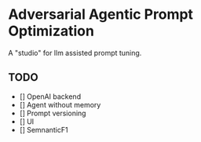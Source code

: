 # Adversarial Agentic Prompt Optimization

A "studio" for llm assisted prompt tuning.

## TODO

- [] OpenAI backend
- [] Agent without memory
- [] Prompt versioning
- [] UI
- [] SemnanticF1
